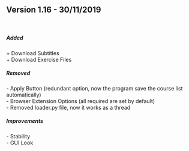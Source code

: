 

<h2>Version 1.16 - 30/11/2019</h2><br>

<h5>Added</h5>
  + Download Subtitles</br>
  + Download Exercise Files</br>
  
 <h5>Removed</h5>
  - Apply Button (redundant option, now the program save the course list automatically)</br>
  - Browser Extension Options (all required are set by default)</br>
  - Removed loader.py file, now it works as a thread </br>
  
 <h5>Improvements</h5>
  - Stability</br>
  - GUI Look</br>
